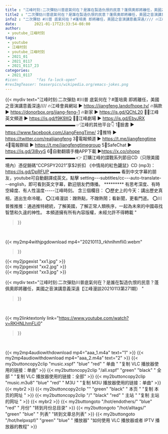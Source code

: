 ```yaml
---
title : "江峰时刻:二次彈劾川普底氣何在？是誰在製造仇恨的民意？蓬佩奧即將離任，美國之音演講意義深遠【江峰漫談20210113第271期） "
title2 : "二次彈劾川普底氣何在？是誰在製造仇恨的民意？蓬佩奧即將離任，美國之音演講意義深遠【江峰漫談20210113第271期） "
info2 : "二次彈劾 #川普 底氣何在？#蓬培奧 即將離任，美國之音演講意義深遠//// 🔥江峰會員網站 ► https://jiangfeng.landofhope.tv/ 🔥捐款 ► https://donorbox.org/jiang-feng-1 🔥新家  ► https://is.gd/QChL20 🦸‍♂️️江峰英文頻道 ► https://is.gd/f9K9XQ 🦸‍♂️️江峰劇場 ► https://is.gd/EbyJRX ▬▬▬▬▬▬▬▬▬▬▬▬▬▬▬▬ ✅江峰的其他平台👇  1⃣臉書          ► https://www.facebook.com/JiangFengTime/  2⃣推特          ► https://twitter.com/realjiangfeng  3⃣電報頻道   ►  https://t.me/jiangfengtime  4⃣電報群組   ► https://t.me/jiangfengtimegroup  5⃣SafeChat   ► https://is.gd/3l8yyS  6⃣自動翻牆手機APP下載    ►https://x.co/ohope  ▬▬▬▬▬▬▬▬▬▬▬▬▬▬▬▬ 👉 訂購江峰的諜戰系列節目CD（只限美國境內）憑促銷碼“CCPSPY2021”享$2折扣 《中情局的紅色鼴鼠》CD (mp3)：https://is.gd/DpRFUP  ▬▬▬▬▬▬▬▬▬▬▬▬▬▬▬▬ 看到中文字幕的朋友，youtube可自動翻譯成英文。點擊 setting---subtitles/cc---auto-translate---english，即可看到英文字幕，歡迎朋友們傳播。                                                    ********* 有思考深度、有時空緯度、有人性溫度-----江峰時刻。 含三個欄目： ⭕️歷史上的今天：講出歷史真相，道出生命冷暖。 ⭕️江峰漫談：蹭熱點，不蹭熱鬧；看新聞，更看門道。 ⭕️川普推推推：通過推特總統，了解美國，了解正常人類秩序，一起為未來的中國尋找智慧和久違的神性。 本頻道擁有所有內容版權，未經允許不得轉載 "
date:        2021-01-17T23:33:54-08:00
author:
 - youtube_江峰时刻
tags:
 - youtube
 - 江峰时刻
 - youtube_江峰时刻
 - 2021_01
 - 2021_0117
 - 2021_0117_23
categories:
 - 2021_0117
#icon:        "fas fa-lock-open"
#resImgTeaser: teaserpics/wikipedia.org/emacs-jokes.png
---
```


{{< mydiv text="江峰时刻:二次彈劾 #川普 底氣何在？#蓬培奧 即將離任，美國之音演講意義深遠//// 🔥江峰會員網站 ► https://jiangfeng.landofhope.tv/ 🔥捐款 ► https://donorbox.org/jiang-feng-1 🔥新家  ► https://is.gd/QChL20 🦸‍♂️️江峰英文頻道 ► https://is.gd/f9K9XQ 🦸‍♂️️江峰劇場 ► https://is.gd/EbyJRX ▬▬▬▬▬▬▬▬▬▬▬▬▬▬▬▬ ✅江峰的其他平台👇  1⃣臉書          ► https://www.facebook.com/JiangFengTime/  2⃣推特          ► https://twitter.com/realjiangfeng  3⃣電報頻道   ►  https://t.me/jiangfengtime  4⃣電報群組   ► https://t.me/jiangfengtimegroup  5⃣SafeChat   ► https://is.gd/3l8yyS  6⃣自動翻牆手機APP下載    ►https://x.co/ohope  ▬▬▬▬▬▬▬▬▬▬▬▬▬▬▬▬ 👉 訂購江峰的諜戰系列節目CD（只限美國境內）憑促銷碼“CCPSPY2021”享$2折扣 《中情局的紅色鼴鼠》CD (mp3)：https://is.gd/DpRFUP  ▬▬▬▬▬▬▬▬▬▬▬▬▬▬▬▬ 看到中文字幕的朋友，youtube可自動翻譯成英文。點擊 setting---subtitles/cc---auto-translate---english，即可看到英文字幕，歡迎朋友們傳播。                                                    ********* 有思考深度、有時空緯度、有人性溫度-----江峰時刻。 含三個欄目： ⭕️歷史上的今天：講出歷史真相，道出生命冷暖。 ⭕️江峰漫談：蹭熱點，不蹭熱鬧；看新聞，更看門道。 ⭕️川普推推推：通過推特總統，了解美國，了解正常人類秩序，一起為未來的中國尋找智慧和久違的神性。 本頻道擁有所有內容版權，未經允許不得轉載 "
>}}
<br>


{{< my2mp4withjpgdownload mp4="20210113_rkhnlhmfli0.webm"
>}}

{{< my2jpgexist "xx1.jpg" >}}<br>
{{< my2jpgexist "xx2.jpg" >}}<br>
{{< my2jpgexist "xx3.jpg" >}}<br>



{{< mydiv text="江峰时刻:二次彈劾川普底氣何在？是誰在製造仇恨的民意？蓬佩奧即將離任，美國之音演講意義深遠【江峰漫談20210113第271期） "
>}}
<br>

{{< my2linktextonly link="https://www.youtube.com/watch?v=RKHNLhmFLi0"
>}}


<br>

{{< my2mp4audiowithdownload mp4="aaa_1.m4a"    text="1" >}}
{{< my2mp4audiowithdownload mp4="aaa_2.m4a"    text="2" >}}
{{< my2buttoncopy2clip "music.xspf"        "blue"   "red"    " 单曲 "  "复制 VLC 播放器使用的链接：单曲" >}} {{< my2buttoncopy2clip "/all.xspf"         "green"  "black"  " 全部 "  "复制 VLC 播放器使用的链接：全部" >}} {{< my2buttoncopy2clip "music.m3u8"        "blue"   "red"    " M3U  "    "复制 M3U 播放器使用的链接：单曲" >}} {{< mybr2 >}} {{< my2buttoncopy2clip ""                  "green"  "black"  " 本页 "    "复制 本页的网址 " >}} {{< my2buttoncopy2clip "/"                 "black"  "red"    " 主站 "    "复制 主站的网址 " >}} {{< mybr2 >}} {{< my2buttongoto      "/hot/endothers/"   "blue"   "red"    " 月份"   "转到月份总目录" >}} {{< my2buttongoto      "/hot/alltags/"     "green"  "blue"   " 列表"   "转到文章总列表" >}} {{< my2buttongoto      "/hot/helpxspf/"    "green"  "blue"   " 播放器" "如何使用 VLC 播放器或者 IPTV 播放器的教程" >}} 
